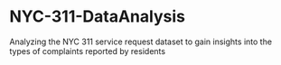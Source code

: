 # NYC-311-DataAnalysis
Analyzing the NYC 311 service request dataset to gain insights into the types of complaints reported by residents

